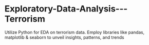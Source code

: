 # Exploratory-Data-Analysis---Terrorism
Utilize Python for EDA on terrorism data. Employ libraries like pandas, matplotlib &amp; seaborn to unveil insights, patterns, and trends
